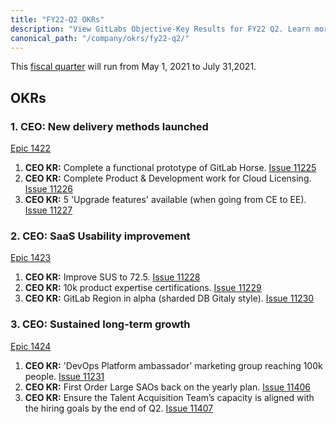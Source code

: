```yaml
---
title: "FY22-Q2 OKRs"
description: "View GitLabs Objective-Key Results for FY22 Q2. Learn more here!"
canonical_path: "/company/okrs/fy22-q2/"
---
```


This [fiscal quarter](/handbook/finance/#fiscal-year) will run from May 1, 2021 to July 31,2021.

## OKRs

### 1. CEO: New delivery methods launched

[Epic 1422](https://gitlab.com/groups/gitlab-com/-/epics/1422)

1. **CEO KR:** Complete a functional prototype of GitLab Horse. [Issue 11225](https://gitlab.com/gitlab-com/www-gitlab-com/-/issues/11225)
1. **CEO KR:** Complete Product & Development work for Cloud Licensing. [Issue 11226](https://gitlab.com/gitlab-com/www-gitlab-com/-/issues/11226)
1. **CEO KR:** 5 'Upgrade features' available (when going from CE to EE). [Issue 11227](https://gitlab.com/gitlab-com/www-gitlab-com/-/issues/11227)

### 2. CEO: SaaS Usability improvement

[Epic 1423](https://gitlab.com/groups/gitlab-com/-/epics/1423)

1. **CEO KR:** Improve SUS to 72.5. [Issue 11228](https://gitlab.com/gitlab-com/www-gitlab-com/-/issues/11228)
1. **CEO KR:** 10k product expertise certifications. [Issue 11229](https://gitlab.com/gitlab-com/www-gitlab-com/-/issues/11229)
1. **CEO KR:** GitLab Region in alpha (sharded DB Gitaly style). [Issue 11230](https://gitlab.com/gitlab-com/www-gitlab-com/-/issues/11230)

### 3. CEO: Sustained long-term growth

[Epic 1424](https://gitlab.com/groups/gitlab-com/-/epics/1424)

1. **CEO KR:** 'DevOps Platform ambassador' marketing group reaching 100k people. [Issue 11231](https://gitlab.com/gitlab-com/www-gitlab-com/-/issues/11231)
1. **CEO KR:** First Order Large SAOs back on the yearly plan. [Issue 11406](https://gitlab.com/gitlab-com/www-gitlab-com/-/issues/11406)
1. **CEO KR:** Ensure the Talent Acquisition Team’s capacity is aligned with the hiring goals by the end of Q2. [Issue 11407](https://gitlab.com/gitlab-com/www-gitlab-com/-/issues/11407)
